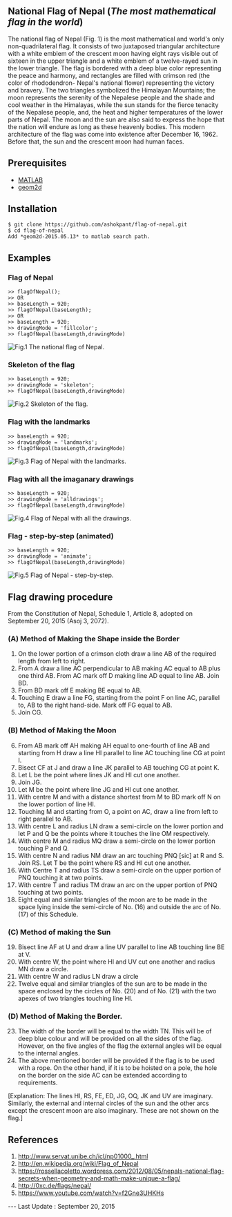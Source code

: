 <!---
Title:       |  Flag of Nepal
Subtitle:    |  The most mathematical flag in the world
Project:     |  nepali_national_flag
Author:      Ashok Kumar Pant 
Affiliation: Tribhuvan University, Kathmandu 
Web:         http://ashokpant.github.io
Date:        September 20, 2015 
-->

## **National Flag of Nepal** (*The most mathematical flag in the world*)
The national flag of Nepal (Fig. 1) is the most mathematical and world's only non-quadrilateral flag. It consists of two juxtaposed triangular architecture with a white emblem of the crescent moon having eight rays visible out of sixteen in the upper triangle and a white emblem of a twelve-rayed sun in the lower triangle. The flag is bordered with a deep blue color representing the peace and harmony, and rectangles are filled with crimson red (the color of rhododendron- Nepal's national flower) representing the victory and bravery. The two triangles symbolized the Himalayan Mountains; the moon represents the serenity of the Nepalese people and the shade and cool weather in the Himalayas, while the sun stands for the fierce tenacity of the Nepalese people, and, the heat and higher temperatures of the lower parts of Nepal. The moon and the sun are also said to express the hope that the nation will endure as long as these heavenly bodies. This modern architecture of the flag was come into existence after December 16, 1962. Before that, the sun and the crescent moon had human faces.


## Prerequisites
* [MATLAB](http://www.mathworks.com/products/matlab/)
* [geom2d](http://www.mathworks.com/matlabcentral/fileexchange/7844-geom2d)


## Installation
	$ git clone https://github.com/ashokpant/flag-of-nepal.git
	$ cd flag-of-nepal
	Add *geom2d-2015.05.13* to matlab search path.

## Examples

### Flag of Nepal
	>> flagOfNepal();
	>> OR
	>> baseLength = 920;
	>> flagOfNepal(baseLength);
	>> OR
	>> baseLength = 920;
	>> drawingMode = 'fillcolor';
	>> flagOfNepal(baseLength,drawingMode)
![Fig.1 The national flag of Nepal.](https://github.com/ashokpant/flag-of-nepal/blob/master/images/flag_of_nepal.png)

### Skeleton of the flag
	>> baseLength = 920;
	>> drawingMode = 'skeleton';
	>> flagOfNepal(baseLength,drawingMode)
![Fig.2 Skeleton of the flag.](https://github.com/ashokpant/flag-of-nepal/blob/master/images/flag_of_nepal_skeleton.png)

### Flag with the landmarks
	>> baseLength = 920;
	>> drawingMode = 'landmarks';
	>> flagOfNepal(baseLength,drawingMode)
![Fig.3 Flag of Nepal with the landmarks.](https://github.com/ashokpant/flag-of-nepal/blob/master/images/flag_of_nepal_landmarks.png)

### Flag with all the imaganary drawings
	>> baseLength = 920;
	>> drawingMode = 'alldrawings';
	>> flagOfNepal(baseLength,drawingMode)
![Fig.4 Flag of Nepal with all the drawings.](https://github.com/ashokpant/flag-of-nepal/blob/master/images/flag_of_nepal_alldrawings.png)

### Flag - step-by-step (animated)
	>> baseLength = 920;
	>> drawingMode = 'animate';
	>> flagOfNepal(baseLength,drawingMode)
![Fig.5 Flag of Nepal - step-by-step.](https://github.com/ashokpant/flag-of-nepal/blob/master/images/flag_of_nepal_alldrawings.gif)

## Flag drawing procedure
From the Constitution of Nepal, Schedule 1, Article 8, adopted on September 20, 2015 (Asoj 3, 2072).

### (A) Method of Making the Shape inside the Border
1. On the lower portion of a crimson cloth draw a line AB of the required length from left to right.
2. From A draw a line AC perpendicular to AB making AC equal to AB plus one third AB. From AC mark off D making line AD equal to line AB. Join BD.
3. From BD mark off E making BE equal to AB.
4. Touching E draw a line FG, starting from the point F on line AC, parallel to, AB to the right hand-side. Mark off FG equal to AB.
5. Join CG.
### (B) Method of Making the Moon
6. From AB mark off AH making AH equal to one-fourth of line AB and starting from H draw a line HI parallel to line AC touching line CG at point I.
7. Bisect CF at J and draw a line JK parallel to AB touching CG at point K.
8. Let L be the point where lines JK and HI cut one another.
9. Join JG.
10. Let M be the point where line JG and HI cut one another.
11. With centre M and with a distance shortest from M to BD mark off N on the lower portion of line HI.
12. Touching M and starting from O, a point on AC, draw a line from left to right parallel to AB.
13. With centre L and radius LN draw a semi-circle on the lower portion and let P and Q be the points where it touches the line OM respectively.
14. With centre M and radius MQ draw a semi-circle on the lower portion touching P and Q.
15. With centre N and radius NM draw an arc touching PNQ [sic] at R and S. Join RS. Let T be the point where RS and HI cut one another.
16. With Centre T and radius TS draw a semi-circle on the upper portion of PNQ touching it at two points.
17. With centre T and radius TM draw an arc on the upper portion of PNQ touching at two points.
18. Eight equal and similar triangles of the moon are to be made in the space lying inside the semi-circle of No. (16) and outside the arc of No. (17) of this Schedule.
### (C) Method of making the Sun
19. Bisect line AF at U and draw a line UV parallel to line AB touching line BE at V.
20. With centre W, the point where HI and UV cut one another and radius MN draw a circle.
21. With centre W and radius LN draw a circle
22. Twelve equal and similar triangles of the sun are to be made in the space enclosed by the circles of No. (20) and of No. (21) with the two apexes of two triangles touching line HI.
### (D) Method of Making the Border.
23. The width of the border will be equal to the width TN. This will be of deep blue colour and will be provided on all the sides of the flag. However, on the five angles of the flag the external angles will be equal to the internal angles.
24. The above mentioned border will be provided if the flag is to be used with a rope. On the other hand, if it is to be hoisted on a pole, the hole on the border on the side AC can be extended according to requirements.

[Explanation: The lines HI, RS, FE, ED, JG, OQ, JK and UV are imaginary. Similarly, the external and internal circles of the sun and the other arcs except the crescent moon are also imaginary. These are not shown on the flag.]


## References
1. http://www.servat.unibe.ch/icl/np01000_.html
2. http://en.wikipedia.org/wiki/Flag_of_Nepal
3. https://rossellacoletto.wordpress.com/2012/08/05/nepals-national-flag-secrets-when-geometry-and-math-make-unique-a-flag/
4. http://0xc.de/flags/nepal/
5. https://www.youtube.com/watch?v=f2Gne3UHKHs


--- Last Update : September 20, 2015
